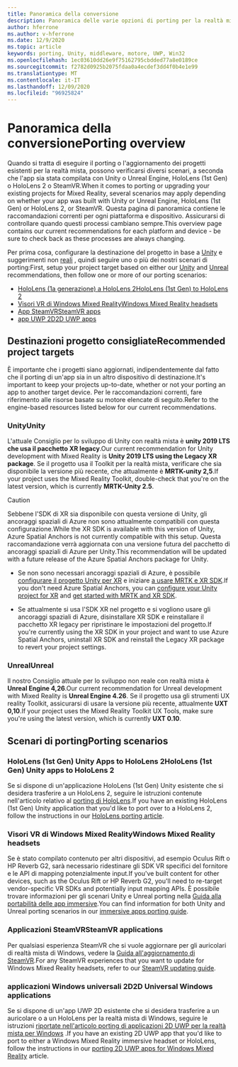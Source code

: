 ```yaml
---
title: Panoramica della conversione
description: Panoramica delle varie opzioni di porting per la realtà mista delle applicazioni esistenti.
author: hferrone
ms.author: v-hferrone
ms.date: 12/9/2020
ms.topic: article
keywords: porting, Unity, middleware, motore, UWP, Win32
ms.openlocfilehash: 1ec03610dd26e9f75162795cbdded77a8e0189ce
ms.sourcegitcommit: f2782d0925b2075fdaa0a4ecdef3dd4f0b4e1e99
ms.translationtype: MT
ms.contentlocale: it-IT
ms.lasthandoff: 12/09/2020
ms.locfileid: "96925824"
---
```

# <a name="porting-overview"></a><span data-ttu-id="d4a34-104">Panoramica della conversione</span><span class="sxs-lookup"><span data-stu-id="d4a34-104">Porting overview</span></span>

<span data-ttu-id="d4a34-105">Quando si tratta di eseguire il porting o l'aggiornamento dei progetti esistenti per la realtà mista, possono verificarsi diversi scenari, a seconda che l'app sia stata compilata con Unity o Unreal Engine, HoloLens (1st Gen) o HoloLens 2 o SteamVR.</span><span class="sxs-lookup"><span data-stu-id="d4a34-105">When it comes to porting or upgrading your existing projects for Mixed Reality, several scenarios may apply depending on whether your app was built with Unity or Unreal Engine, HoloLens (1st Gen) or HoloLens 2, or SteamVR.</span></span> <span data-ttu-id="d4a34-106">Questa pagina di panoramica contiene le raccomandazioni correnti per ogni piattaforma e dispositivo. Assicurarsi di controllare quando questi processi cambiano sempre.</span><span class="sxs-lookup"><span data-stu-id="d4a34-106">This overview page contains our current recommendations for each platform and device - be sure to check back as these processes are always changing.</span></span>

<span data-ttu-id="d4a34-107">Per prima cosa, configurare la destinazione del progetto in base a [Unity](#unity) e suggerimenti non [reali](#unreal) , quindi seguire uno o più dei nostri scenari di porting:</span><span class="sxs-lookup"><span data-stu-id="d4a34-107">First, setup your project target based on either our [Unity](#unity) and [Unreal](#unreal) recommendations, then follow one or more of our porting scenarios:</span></span>

- [<span data-ttu-id="d4a34-108">HoloLens (1a generazione) a HoloLens 2</span><span class="sxs-lookup"><span data-stu-id="d4a34-108">HoloLens (1st Gen) to HoloLens 2</span></span>](#hololens-1st-gen-unity-apps-to-hololens-2)
- [<span data-ttu-id="d4a34-109">Visori VR di Windows Mixed Reality</span><span class="sxs-lookup"><span data-stu-id="d4a34-109">Windows Mixed Reality headsets</span></span>](#windows-mixed-reality-headsets)
- [<span data-ttu-id="d4a34-110">App SteamVR</span><span class="sxs-lookup"><span data-stu-id="d4a34-110">SteamVR apps</span></span>](#steamvr-applications)
- [<span data-ttu-id="d4a34-111">app UWP 2D</span><span class="sxs-lookup"><span data-stu-id="d4a34-111">2D UWP apps</span></span>](#2d-universal-windows-applications)

## <a name="recommended-project-targets"></a><span data-ttu-id="d4a34-112">Destinazioni progetto consigliate</span><span class="sxs-lookup"><span data-stu-id="d4a34-112">Recommended project targets</span></span>

<span data-ttu-id="d4a34-113">È importante che i progetti siano aggiornati, indipendentemente dal fatto che il porting di un'app sia in un altro dispositivo di destinazione.</span><span class="sxs-lookup"><span data-stu-id="d4a34-113">It's important to keep your projects up-to-date, whether or not your porting an app to another target device.</span></span> <span data-ttu-id="d4a34-114">Per le raccomandazioni correnti, fare riferimento alle risorse basate su motore elencate di seguito.</span><span class="sxs-lookup"><span data-stu-id="d4a34-114">Refer to the engine-based resources listed below for our current recommendations.</span></span>

### <a name="unity"></a><span data-ttu-id="d4a34-115">Unity</span><span class="sxs-lookup"><span data-stu-id="d4a34-115">Unity</span></span>

<span data-ttu-id="d4a34-116">L'attuale Consiglio per lo sviluppo di Unity con realtà mista è **unity 2019 LTS che usa il pacchetto XR legacy**.</span><span class="sxs-lookup"><span data-stu-id="d4a34-116">Our current recommendation for Unity development with Mixed Reality is **Unity 2019 LTS using the Legacy XR package**.</span></span> <span data-ttu-id="d4a34-117">Se il progetto usa il Toolkit per la realtà mista, verificare che sia disponibile la versione più recente, che attualmente è **MRTK-unity 2,5**.</span><span class="sxs-lookup"><span data-stu-id="d4a34-117">If your project uses the Mixed Reality Toolkit, double-check that you're on the latest version, which is currently **MRTK-Unity 2.5**.</span></span>

> [!CAUTION]
> <span data-ttu-id="d4a34-118">Sebbene l'SDK di XR sia disponibile con questa versione di Unity, gli ancoraggi spaziali di Azure non sono attualmente compatibili con questa configurazione.</span><span class="sxs-lookup"><span data-stu-id="d4a34-118">While the XR SDK is available with this version of Unity, Azure Spatial Anchors is not currently compatible with this setup.</span></span> <span data-ttu-id="d4a34-119">Questa raccomandazione verrà aggiornata con una versione futura del pacchetto di ancoraggi spaziali di Azure per Unity.</span><span class="sxs-lookup"><span data-stu-id="d4a34-119">This recommendation will be updated with a future release of the Azure Spatial Anchors package for Unity.</span></span> 
> 
> * <span data-ttu-id="d4a34-120">Se non sono necessari ancoraggi spaziali di Azure, è possibile [configurare il progetto Unity per XR](https://docs.unity3d.com/Manual/configuring-project-for-xr.html) e iniziare [a usare MRTK e XR SDK](https://microsoft.github.io/MixedRealityToolkit-Unity/Documentation/GettingStartedWithMRTKAndXRSDK.html).</span><span class="sxs-lookup"><span data-stu-id="d4a34-120">If you don't need Azure Spatial Anchors, you can [configure your Unity project for XR](https://docs.unity3d.com/Manual/configuring-project-for-xr.html) and [get started with MRTK and XR SDK](https://microsoft.github.io/MixedRealityToolkit-Unity/Documentation/GettingStartedWithMRTKAndXRSDK.html).</span></span>
> 
> * <span data-ttu-id="d4a34-121">Se attualmente si usa l'SDK XR nel progetto e si vogliono usare gli ancoraggi spaziali di Azure, disinstallare XR SDK e reinstallare il pacchetto XR legacy per ripristinare le impostazioni del progetto.</span><span class="sxs-lookup"><span data-stu-id="d4a34-121">If you're currently using the XR SDK in your project and want to use Azure Spatial Anchors, uninstall XR SDK and reinstall the Legacy XR package to revert your project settings.</span></span>


### <a name="unreal"></a><span data-ttu-id="d4a34-122">Unreal</span><span class="sxs-lookup"><span data-stu-id="d4a34-122">Unreal</span></span> 

<span data-ttu-id="d4a34-123">Il nostro Consiglio attuale per lo sviluppo non reale con realtà mista è **Unreal Engine 4,26**.</span><span class="sxs-lookup"><span data-stu-id="d4a34-123">Our current recommendation for Unreal development with Mixed Reality is **Unreal Engine 4.26**.</span></span> <span data-ttu-id="d4a34-124">Se il progetto usa gli strumenti UX reality Toolkit, assicurarsi di usare la versione più recente, attualmente **UXT 0,10**.</span><span class="sxs-lookup"><span data-stu-id="d4a34-124">If your project uses the Mixed Reality Toolkit UX Tools, make sure you're using the latest version, which is currently **UXT 0.10**.</span></span>

## <a name="porting-scenarios"></a><span data-ttu-id="d4a34-125">Scenari di porting</span><span class="sxs-lookup"><span data-stu-id="d4a34-125">Porting scenarios</span></span>

### <a name="hololens-1st-gen-unity-apps-to-hololens-2"></a><span data-ttu-id="d4a34-126">HoloLens (1st Gen) Unity Apps to HoloLens 2</span><span class="sxs-lookup"><span data-stu-id="d4a34-126">HoloLens (1st Gen) Unity apps to HoloLens 2</span></span>

<span data-ttu-id="d4a34-127">Se si dispone di un'applicazione HoloLens (1st Gen) Unity esistente che si desidera trasferire a un HoloLens 2, seguire le istruzioni contenute nell'articolo relativo al [porting di HoloLens](../unity/mrtk-porting-guide.md).</span><span class="sxs-lookup"><span data-stu-id="d4a34-127">If you have an existing HoloLens (1st Gen) Unity application that you'd like to port over to a HoloLens 2, follow the instructions in our [HoloLens porting article](../unity/mrtk-porting-guide.md).</span></span>

### <a name="windows-mixed-reality-headsets"></a><span data-ttu-id="d4a34-128">Visori VR di Windows Mixed Reality</span><span class="sxs-lookup"><span data-stu-id="d4a34-128">Windows Mixed Reality headsets</span></span>

<span data-ttu-id="d4a34-129">Se è stato compilato contenuto per altri dispositivi, ad esempio Oculus Rift o HP Reverb G2, sarà necessario ridestinare gli SDK VR specifici del fornitore e le API di mapping potenzialmente input.</span><span class="sxs-lookup"><span data-stu-id="d4a34-129">If you've built content for other devices, such as the Oculus Rift or HP Reverb G2, you'll need to re-target vendor-specific VR SDKs and potentially input mapping APIs.</span></span> <span data-ttu-id="d4a34-130">È possibile trovare informazioni per gli scenari Unity e Unreal porting nella [Guida alla portabilità delle app immersive](porting-guides.md).</span><span class="sxs-lookup"><span data-stu-id="d4a34-130">You can find information for both Unity and Unreal porting scenarios in our [immersive apps porting guide](porting-guides.md).</span></span>

### <a name="steamvr-applications"></a><span data-ttu-id="d4a34-131">Applicazioni SteamVR</span><span class="sxs-lookup"><span data-stu-id="d4a34-131">SteamVR applications</span></span>

<span data-ttu-id="d4a34-132">Per qualsiasi esperienza SteamVR che si vuole aggiornare per gli auricolari di realtà mista di Windows, vedere la [Guida all'aggiornamento di SteamVR](updating-your-steamvr-application-for-windows-mixed-reality.md).</span><span class="sxs-lookup"><span data-stu-id="d4a34-132">For any SteamVR experiences that you want to update for Windows Mixed Reality headsets, refer to our [SteamVR updating guide](updating-your-steamvr-application-for-windows-mixed-reality.md).</span></span>

### <a name="2d-universal-windows-applications"></a><span data-ttu-id="d4a34-133">applicazioni Windows universali 2D</span><span class="sxs-lookup"><span data-stu-id="d4a34-133">2D Universal Windows applications</span></span>

<span data-ttu-id="d4a34-134">Se si dispone di un'app UWP 2D esistente che si desidera trasferire a un auricolare o a un HoloLens per la realtà mista di Windows, seguire le istruzioni [riportate nell'articolo porting di applicazioni 2D UWP per la realtà mista per Windows](building-2d-apps.md) .</span><span class="sxs-lookup"><span data-stu-id="d4a34-134">If you have an existing 2D UWP app that you'd like to port to either a Windows Mixed Reality immersive headset or HoloLens, follow the instructions in our [porting 2D UWP apps for Windows Mixed Reality](building-2d-apps.md) article.</span></span>

